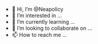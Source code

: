 - 👋 Hi, I’m @Neapolicy
- 👀 I’m interested in ...
- 🌱 I’m currently learning ...
- 💞️ I’m looking to collaborate on ...
- 📫 How to reach me ...

<!---
Neapolicy/Neapolicy is a ✨ special ✨ repository because its `README.md` (this file) appears on your GitHub profile.
You can click the Preview link to take a look at your changes.
--->
